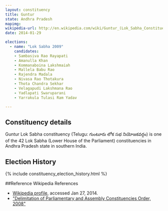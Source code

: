 ```yaml
---
layout: constituency
title: Guntur
state: Andhra Pradesh
mapimg: 
wikipedia-url: http://en.wikipedia.com/wiki/Guntur_(Lok_Sabha_Constituency)
date: 2014-01-29

elections: 
  - name: "Lok Sabha 2009"
    candidates: 
    - Sambasiva Rao Rayapati 
    - Amanulla Khan 
    - Kommanaboina Lakshmaiah 
    - Mallela Babu Rao 
    - Rajendra Madala 
    - Nivasa Rao Thotakura 
    - Thota Chandra Sekhar 
    - Velagapudi Lakshmana Rao 
    - Yadlapati Swaruparani 
    - Yarrakula Tulasi Ram Yadav 

---
```

## Constituency details
Guntur Lok Sabha constituency (Telugu: గుంటూరు లోక సభ నియోజకవర్గం) is one of the 42 Lok Sabha (Lower House of the Parliament) constituencies in Andhra Pradesh state in southern India.




## Election History
{% include constituency_election_history.html %}

##Reference
Wikipedia References
- [Wikipedia profile]({{page.profile.wikipedia}}), accessed Jan 27, 2014.
- ["Delimitation of Parliamentary and Assembly Constituencies Order, 2008"][wiki1]

[wiki1]: http://eci.nic.in/eci_main/CurrentElections/CONSOLIDATED_ORDER%20_ECI%20.pdf
